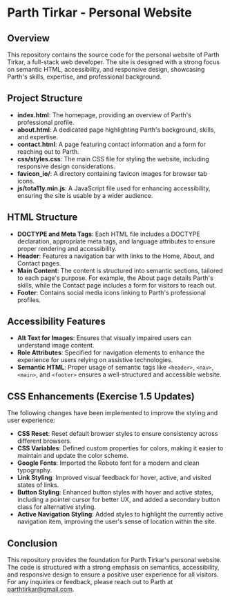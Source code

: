 # Parth Tirkar - Personal Website

## Overview
This repository contains the source code for the personal website of Parth Tirkar, a full-stack web developer. The site is designed with a strong focus on semantic HTML, accessibility, and responsive design, showcasing Parth's skills, expertise, and professional background.

## Project Structure

- **index.html**: The homepage, providing an overview of Parth's professional profile.
- **about.html**: A dedicated page highlighting Parth's background, skills, and expertise.
- **contact.html**: A page featuring contact information and a form for reaching out to Parth.
- **css/styles.css**: The main CSS file for styling the website, including responsive design considerations.
- **favicon_io/**: A directory containing favicon images for browser tab icons.
- **js/tota11y.min.js**: A JavaScript file used for enhancing accessibility, ensuring the site is usable by a wider audience.

## HTML Structure
- **DOCTYPE and Meta Tags**: Each HTML file includes a DOCTYPE declaration, appropriate meta tags, and language attributes to ensure proper rendering and accessibility.
- **Header**: Features a navigation bar with links to the Home, About, and Contact pages.
- **Main Content**: The content is structured into semantic sections, tailored to each page's purpose. For example, the About page details Parth's skills, while the Contact page includes a form for visitors to reach out.
- **Footer**: Contains social media icons linking to Parth's professional profiles.

## Accessibility Features
- **Alt Text for Images**: Ensures that visually impaired users can understand image content.
- **Role Attributes**: Specified for navigation elements to enhance the experience for users relying on assistive technologies.
- **Semantic HTML**: Proper usage of semantic tags like `<header>`, `<nav>`, `<main>`, and `<footer>` ensures a well-structured and accessible website.

## CSS Enhancements (Exercise 1.5 Updates)
The following changes have been implemented to improve the styling and user experience:
- **CSS Reset**: Reset default browser styles to ensure consistency across different browsers.
- **CSS Variables**: Defined custom properties for colors, making it easier to maintain and update the color scheme.
- **Google Fonts**: Imported the Roboto font for a modern and clean typography.
- **Link Styling**: Improved visual feedback for hover, active, and visited states of links.
- **Button Styling**: Enhanced button styles with hover and active states, including a pointer cursor for better UX, and added a secondary button class for alternative styling.
- **Active Navigation Styling**: Added styles to highlight the currently active navigation item, improving the user's sense of location within the site.

## Conclusion
This repository provides the foundation for Parth Tirkar's personal website. The code is structured with a strong emphasis on semantics, accessibility, and responsive design to ensure a positive user experience for all visitors. For any inquiries or feedback, please reach out to Parth at [parthtirkar@gmail.com](mailto:parthtirkar@gmail.com).
